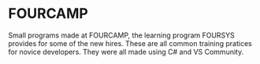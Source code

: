 # FOURCAMP
Small programs made at FOURCAMP, the learning program FOURSYS provides for some of the new hires.
These are all common training pratices for novice developers. They were all made using C# and VS Community.
